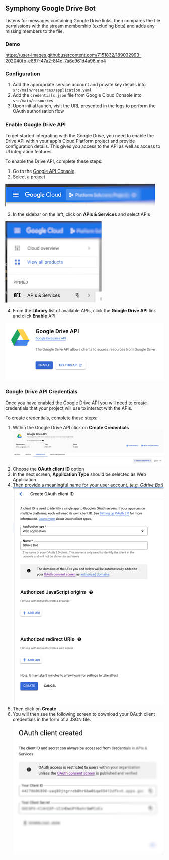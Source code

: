 ## Symphony Google Drive Bot
Listens for messages containing Google Drive links, then compares the file permissions with the stream membership (excluding bots) and adds any missing members to the file.

### Demo
https://user-images.githubusercontent.com/7151832/189032993-202040fb-e867-47a2-8f4d-7a6e961d4a98.mp4

### Configuration
1. Add the appropriate service account and private key details into `src/main/resources/application.yaml` 
2. Add the `credentials.json` file from Google Cloud Console into `src/main/resources`
3. Upon initial launch, visit the URL presented in the logs to perform the OAuth authorisation flow

### Enable Google Drive API
To get started integrating with the Google Drive, you need to enable the Drive API within your app's Cloud Platform project and provide configuration details. This gives you access to the API as well as access to UI integration features.

To enable the Drive API, complete these steps:
1. Go to the [Google API Console](https://console.developers.google.com/)
2. Select a project

![Google API Console](images/google_project.png?raw=true "Google API Console")

3. In the sidebar on the left, click on **APIs & Services** and select APIs

![APIs & Services](images/google_apis_services.png?raw=true "APIs & Services")

4. From the **Library** list of available APIs, click the **Google Drive API** link and click **Enable** API.

![Google Drive API](images/google_drive_api.png?raw=true "Google Drive API")

### Google Drive API Credentials
Once you have enabled the Google Drive API you will need to create credentials that your project will use to interact with the APIs.

To create credentials, complete these steps:
1. Within the Google Drive API click on **Create Credentials**
![Create Credentials](images/google_create_creds.png?raw=true "Create Credentials")
2. Choose the **OAuth client ID** option
3. In the next screen, **Application Type** should be selected as Web Application
4. Then provide a meaningful name for your user account, *(e.g. Gdrive Bot)*
![Credentials](images/google_creds.png?raw=true "Credentials")
5. Then click on **Create**
6. You will then see the following screen to download your OAuth client credentials in the form of a JSON file.
![OAuth Client](images/google_client.png?raw=true "OAuth Client")
